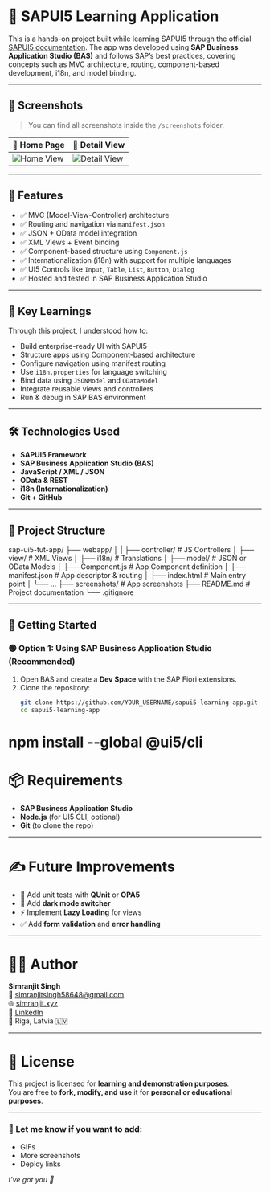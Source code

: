 # 🚀 SAPUI5 Learning Application

This is a hands-on project built while learning SAPUI5 through the official [SAPUI5 documentation](https://sapui5.hana.ondemand.com/#/topic). The app was developed using **SAP Business Application Studio (BAS)** and follows SAP’s best practices, covering concepts such as MVC architecture, routing, component-based development, i18n, and model binding.

---

## 📸 Screenshots

> You can find all screenshots inside the `/screenshots` folder.

| 📱 Home Page                       | 🧾 Detail View                         |
| ---------------------------------- | -------------------------------------- |
| ![Home View](screenshots/home.png) | ![Detail View](screenshots/detail.png) |

---

## 🧩 Features

- ✅ MVC (Model-View-Controller) architecture
- ✅ Routing and navigation via `manifest.json`
- ✅ JSON + OData model integration
- ✅ XML Views + Event binding
- ✅ Component-based structure using `Component.js`
- ✅ Internationalization (i18n) with support for multiple languages
- ✅ UI5 Controls like `Input`, `Table`, `List`, `Button`, `Dialog`
- ✅ Hosted and tested in SAP Business Application Studio

---

## 🧠 Key Learnings

Through this project, I understood how to:

- Build enterprise-ready UI with SAPUI5
- Structure apps using Component-based architecture
- Configure navigation using manifest routing
- Use `i18n.properties` for language switching
- Bind data using `JSONModel` and `ODataModel`
- Integrate reusable views and controllers
- Run & debug in SAP BAS environment

---

## 🛠️ Technologies Used

- **SAPUI5 Framework**
- **SAP Business Application Studio (BAS)**
- **JavaScript / XML / JSON**
- **OData & REST**
- **i18n (Internationalization)**
- **Git + GitHub**

---

## 📂 Project Structure

sap-ui5-tut-app/
├── webapp/ │
| ├── controller/ # JS Controllers
│ ├── view/ # XML Views
│ ├── i18n/ # Translations
│ ├── model/ # JSON or OData Models
│ ├── Component.js # App Component definition
│ ├── manifest.json # App descriptor & routing
│ ├── index.html # Main entry point
│ └── ... ├── screenshots/ # App screenshots
├── README.md # Project documentation
└── .gitignore

---

## 🚀 Getting Started

### 🟢 Option 1: Using SAP Business Application Studio (Recommended)

1. Open BAS and create a **Dev Space** with the SAP Fiori extensions.
2. Clone the repository:
   ```bash
   git clone https://github.com/YOUR_USERNAME/sapui5-learning-app.git
   cd sapui5-learning-app
   ```

# npm install --global @ui5/cli

# 📦 Requirements

- **SAP Business Application Studio**
- **Node.js** (for UI5 CLI, optional)
- **Git** (to clone the repo)

---

# ✍️ Future Improvements

- 🧪 Add unit tests with **QUnit** or **OPA5**
- 🌙 Add **dark mode switcher**
- ⚡ Implement **Lazy Loading** for views
- ✅ Add **form validation** and **error handling**

---

# 👨‍💻 Author

**Simranjit Singh**  
📧 [simranjitsingh58648@gmail.com](mailto:simranjitsingh58648@gmail.com)  
🌐 [simranjit.xyz](https://simranjit.xyz)  
🔗 [LinkedIn](https://www.linkedin.com/in/simranjitsingh22)  
📍 Riga, Latvia 🇱🇻

---

# 📄 License

This project is licensed for **learning and demonstration purposes**.  
You are free to **fork, modify, and use** it for **personal or educational purposes**.

---

### 💬 Let me know if you want to add:

- GIFs
- More screenshots
- Deploy links

_I’ve got you 🤝_
